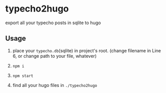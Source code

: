 # typecho2hugo
export all your typecho posts in sqlite to hugo

## Usage

1. place your `typecho.db`(sqlite) in project's root. (change filename in Line 6, or change path to your file, whatever)

2. `npm i`

3. `npm start`

4. find all your hugo files in `./typecho2hugo`
